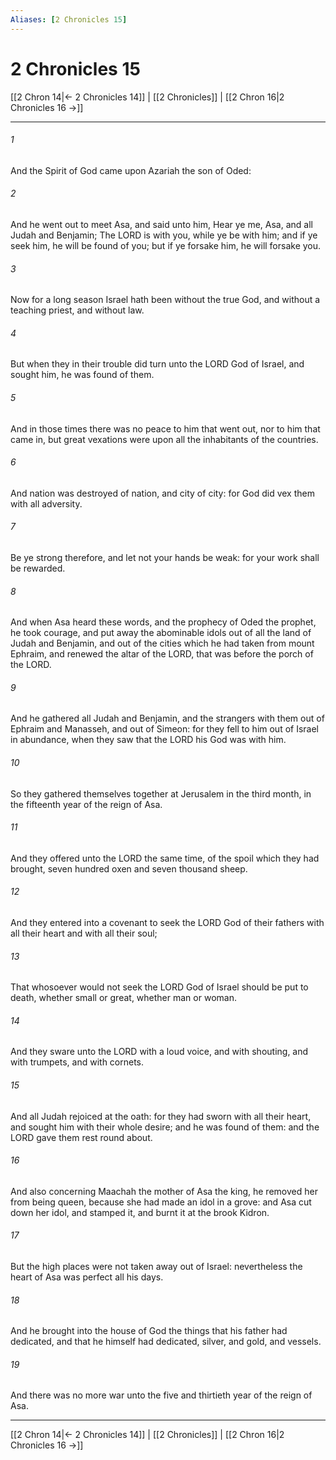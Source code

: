 ```yaml
---
Aliases: [2 Chronicles 15]
---
```

# 2 Chronicles 15

[[2 Chron 14|← 2 Chronicles 14]] | [[2 Chronicles]] | [[2 Chron 16|2 Chronicles 16 →]]
***



###### 1 
And the Spirit of God came upon Azariah the son of Oded: 

###### 2 
And he went out to meet Asa, and said unto him, Hear ye me, Asa, and all Judah and Benjamin; The LORD is with you, while ye be with him; and if ye seek him, he will be found of you; but if ye forsake him, he will forsake you. 

###### 3 
Now for a long season Israel hath been without the true God, and without a teaching priest, and without law. 

###### 4 
But when they in their trouble did turn unto the LORD God of Israel, and sought him, he was found of them. 

###### 5 
And in those times there was no peace to him that went out, nor to him that came in, but great vexations were upon all the inhabitants of the countries. 

###### 6 
And nation was destroyed of nation, and city of city: for God did vex them with all adversity. 

###### 7 
Be ye strong therefore, and let not your hands be weak: for your work shall be rewarded. 

###### 8 
And when Asa heard these words, and the prophecy of Oded the prophet, he took courage, and put away the abominable idols out of all the land of Judah and Benjamin, and out of the cities which he had taken from mount Ephraim, and renewed the altar of the LORD, that was before the porch of the LORD. 

###### 9 
And he gathered all Judah and Benjamin, and the strangers with them out of Ephraim and Manasseh, and out of Simeon: for they fell to him out of Israel in abundance, when they saw that the LORD his God was with him. 

###### 10 
So they gathered themselves together at Jerusalem in the third month, in the fifteenth year of the reign of Asa. 

###### 11 
And they offered unto the LORD the same time, of the spoil which they had brought, seven hundred oxen and seven thousand sheep. 

###### 12 
And they entered into a covenant to seek the LORD God of their fathers with all their heart and with all their soul; 

###### 13 
That whosoever would not seek the LORD God of Israel should be put to death, whether small or great, whether man or woman. 

###### 14 
And they sware unto the LORD with a loud voice, and with shouting, and with trumpets, and with cornets. 

###### 15 
And all Judah rejoiced at the oath: for they had sworn with all their heart, and sought him with their whole desire; and he was found of them: and the LORD gave them rest round about. 

###### 16 
And also concerning Maachah the mother of Asa the king, he removed her from being queen, because she had made an idol in a grove: and Asa cut down her idol, and stamped it, and burnt it at the brook Kidron. 

###### 17 
But the high places were not taken away out of Israel: nevertheless the heart of Asa was perfect all his days. 

###### 18 
And he brought into the house of God the things that his father had dedicated, and that he himself had dedicated, silver, and gold, and vessels. 

###### 19 
And there was no more war unto the five and thirtieth year of the reign of Asa.

***
[[2 Chron 14|← 2 Chronicles 14]] | [[2 Chronicles]] | [[2 Chron 16|2 Chronicles 16 →]]
